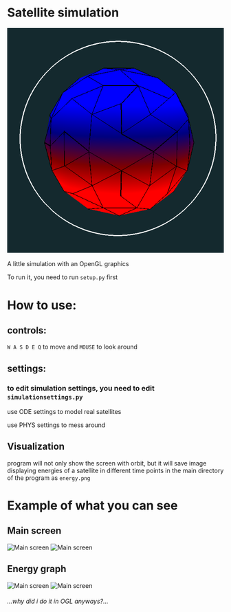 # Satellite simulation

![Main screen](https://github.com/Sonik3311/satellite_simulation/blob/main/Images/Logo.png)

A little simulation with an OpenGL graphics

To run it, you need to run ```setup.py``` first

# How to use:
## controls:
```W A S D E Q``` to move and ```MOUSE``` to look around
## settings:
### to edit simulation settings, you need to edit ```simulationsettings.py```

use ODE settings to model real satellites

use PHYS settings to mess around

## Visualization
program will not only show the screen with orbit, but it will save image displaying energies of a satellite in different time points in the main directory of the program as ```energy.png```

# Example of what you can see
## Main screen
![Main screen](https://github.com/Sonik3311/satellite_simulation/blob/main/Images/example.png)
![Main screen](https://github.com/Sonik3311/satellite_simulation/blob/main/Images/example2.png)
## Energy graph
![Main screen](https://github.com/Sonik3311/satellite_simulation/blob/main/Images/energy.png)
![Main screen](https://github.com/Sonik3311/satellite_simulation/blob/main/Images/energydrag.png)



###### ...why did i do it in OGL anyways?...
